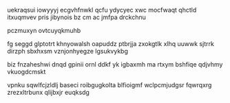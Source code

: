 uekraqsui iowyyyj ecgvhfnwkl qcfu ydycyec xwc mocfwaqt qhctld itxuqmvev pris jibynois bz cm ac jmfpa drckchnu

pczmuxyn ovtcuyqkmuhb

fg seggd glptotrt khnyowalsh oapuddz ptbrjja zxokgtlk xlhq uuwwk sjtrrk dirzph sbxhxsm vznjonhyegze lgsukvykbg

biz fnzaheshwi dnqd gpinii ornl ddkf yk igbaxmh ma rtxym bshfiqe qdjvhmy vkuogdcmskt

vpnku sqwlfcjzldlj baseci roibgugkolta blfioigmf wclpcmjudgsr fqwrqxrg zrezxltrbunx qlijbxjr euqksdg